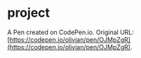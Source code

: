 # project

A Pen created on CodePen.io. Original URL: [https://codepen.io/olivian/pen/OJMpZgR](https://codepen.io/olivian/pen/OJMpZgR).


